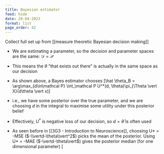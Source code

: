 ```yaml
---
title: Bayesian estimator
feed: hide
date: 20-04-2023
format: list
page_order: 42
---
```



Collect full set up from [[measure theoretic Bayesian decision making]]

- We are estimating a parameter, so the decision and parameter spaces are the same: $\mathcal D = \mathcal P$
- This means the $\theta$ "that exists out there" is actually in the same space as our decision
- As shown above, a Bayes estimator chooses \[\hat \theta_B = \arg\max_{d\in\mathcal P} \int_\mathcal P U^*(d, \theta)\pi_{\Theta \vert X}(d\theta \vert x)\]
- i.e., we have some posterior over the true parameter, and we are choosing $d$ in the integral to maximise some utility under this posterior belief
- Effectively, $U^*$ is negative loss of our decision, so $d=\hat\theta$ is often used

- As seen before in [[3G3 - Introduction to Neuroscience]], choosing U* = -MSE ($-\\vertd-\theta\\vert^2$) picks the mean of the posterior. Using U* = -MAE ($-\vertd-\theta\vert$) gives the posterior median (for one dimensional parameter)
\[